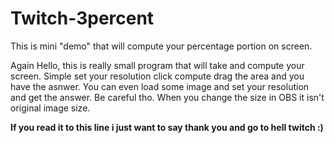 # Twitch-3percent
This is mini "demo" that will compute your percentage portion on screen. 

Again Hello, this is really small program that will take and compute your screen. Simple set your resolution click compute drag the area and you have the asnwer. 
You can even load some image and set your resolution and get the answer. Be careful tho. When you change the size in OBS it isn't original image size. 

**If you read it to this line i just want to say thank you and go to hell twitch :)**
